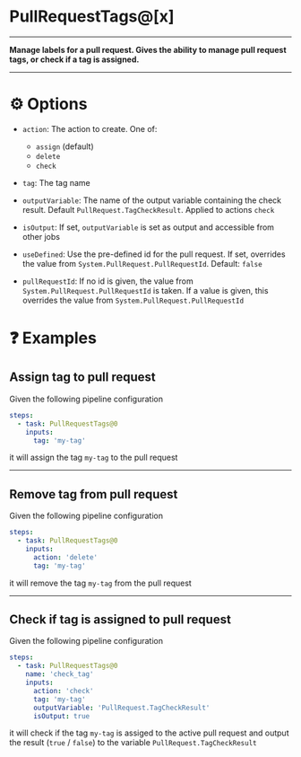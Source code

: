 # PullRequestTags@[x]

---

**Manage labels for a pull request. Gives the ability to manage pull request tags, or check if a tag is assigned.**

---

# ⚙️ Options

- `action`: The action to create. One of:

  - `assign` (default)
  - `delete`
  - `check`

- `tag`: The tag name

- `outputVariable`: The name of the output variable containing the check result. Default `PullRequest.TagCheckResult`. Applied to actions `check`

- `isOutput`: If set, `outputVariable` is set as output and accessible from other jobs

- `useDefined`: Use the pre-defined id for the pull request. If set, overrides the value from `System.PullRequest.PullRequestId`. Default: `false`

- `pullRequestId`: If no id is given, the value from `System.PullRequest.PullRequestId` is taken. If a value is given, this overrides the value from `System.PullRequest.PullRequestId`

# ❓ Examples

## Assign tag to pull request

Given the following pipeline configuration

```yaml
steps:
  - task: PullRequestTags@0
    inputs:
      tag: 'my-tag'
```

it will assign the tag `my-tag` to the pull request

---

## Remove tag from pull request

Given the following pipeline configuration

```yaml
steps:
  - task: PullRequestTags@0
    inputs:
      action: 'delete'
      tag: 'my-tag'
```

it will remove the tag `my-tag` from the pull request

---

## Check if tag is assigned to pull request

Given the following pipeline configuration

```yaml
steps:
  - task: PullRequestTags@0
    name: 'check_tag'
    inputs:
      action: 'check'
      tag: 'my-tag'
      outputVariable: 'PullRequest.TagCheckResult'
      isOutput: true
```

it will check if the tag `my-tag` is assiged to the active pull request and output the result (`true` / `false`) to the variable `PullRequest.TagCheckResult`
